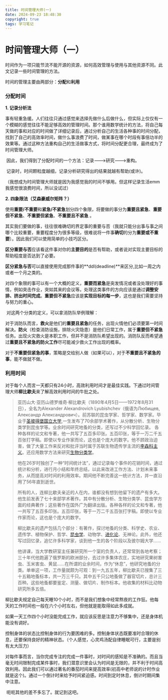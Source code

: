 ```yaml
---
title: 时间管理大师(一) 
date: 2024-09-23 18:48:30
copyright: true
tags: 学习笔记
---
```


# 时间管理大师（一）

​	时间作为一项只能节流不能开源的资源，如何高效管理与使用与其他资源不同。此文记录一些时间管理的方法。

​	时间的管理主要由两部分：**分配**和**利用**

### 分配时间

**1. 记录分析法**	

​	事有轻重急缓。人们往往只通过感觉来选择先做什么后做什么，但实际上仅仅有一个模糊的感觉往往不能足够高效的管理时间。那个谁用数学统计的方法，将自己每天做的事和对应的时间做了详细记录后，通过分析自己的生活各种事的时间分配，找到了自己的高效率时间，做什么事浪费了时间，做某事在哪个时段有事倍功半的效果等。通过这种方法重构自己的生活做事方式，将时间分配更合理，最终成为了时间管理大师。

​	因此，我们得到了分配时间的一个方法：记录--->研究--->重构。

​	记录时，时间颗粒度越细，记录分析研究得出的结果就越有帮助(或许)。

​	（我想成为时间管理大师就是因为我感觉我的时间不够用。但这样记录生活emm我感觉很浪费时间，所以没试过）

**2. 四象限法（艾森豪威尔矩阵？）**

​	使用**重要/不重要**和**紧急/不紧急**划分四个象限，将要做的事分为**重要且紧急**、**重要但不紧急**、**不重要但紧急**、**不重要且不紧急** 。

​	其实我们要做的事，往往很难确切的界定事的重要与否（我就只能分出事与事之间哪个比较重要，重要程度分为很多等级，很难说将一件事**确切**的分为**重要或不重要**）。因此我们可以使用简单的小技巧区分。

​	**区分重要与否**应该看这件事对你的**主要目的**是否有帮助，或者说对实现主要目标的帮助程度是否达到了必要。

​	**区分紧急与否**可以直接使用完成那件事的**ddl(deadline)**来区分,比如一周之内或者一个月之类的。

​	对四个象限的事可以有一个大概的定义，**重要而紧急**是突发情况或者没处理好的事情，例如突击作业，突如其来的会议等。处理这类事件的方向应该是通过**调整安排、挤出时间完成**。**重要但不紧急**应该是**实现目标的每一步**，这也是我们需要坚持与努力的重心。

​	对这两个分类的定义，可以拿消防队举例理解：

​	对于消防队而言，**救火**是他们的**重要且紧急**的任务，出现火情他们必须要第一时间解决。**防火**（检查消防设施，排除火灾隐患）是他们日常工作，属于**重要但不紧急**任务。出现火灾救火是本职工作，但并不是消防队希望出现的。消防队反而希望通过**重要且不紧急的防火工作**尽可能减少救火工作出现的概率。

​	对于**不重要但紧急的事**，策略是交给别人做（如果可以），对于**不重要且不紧急的事**，能不做就不做。

### 利用时间

​	对于每个人而言一天都只有24小时，高效利用时间才是最佳实践。下通过时间管理大师**柳比歇夫**来了解高效利用时间的牛批之处。

> 亚历山大·亚历山德罗维奇·柳比歇夫（1890年4月5日——1972年8月31日），全名为Alexander Alexandrovich Lyubishchev（俄语为Любищев, Александр Александрович）。前苏联的昆虫学家、哲学家、数学家。毕业于[圣彼得堡国立大学](https://baike.baidu.com/item/圣彼得堡国立大学/2064768?fromModule=lemma_inlink),一生发布了70余部学术著作，从分散分析、生物分类学到昆虫学等。业余时间研究地蚤的分类，还写过不少科学回忆录。 各种各样的论文和专著，他一共写了五百多印张。五百印张，等于一万二千五百张打字稿。即使以专业作家而论，这也是个庞大的数字。他不顾政治迫害，做了大量工作来反对和批评当时属于苏联生物遗传学主流的[李森科主义](https://baike.baidu.com/item/李森科主义/3363858?fromModule=lemma_inlink)。还应用数学方法来研究[生物分类学](https://baike.baidu.com/item/生物分类学/1298770?fromModule=lemma_inlink)。
>
> 他在26岁时独创了一种“时间统计法”，通过记录每个事件的花销时间，通过统计和分析，进行月小结和年终总结，以此来改进工作方法、计划未来事务，从而提高对时间的利用效率。期间他不断完善这一统计方法，并一直沿用了56年直到逝世。
>
> 所有的人，连柳比歇夫亲近的人在内，谁都没有想到他留下的遗产有多大。 他生前发表了七十来部学术著作。其中有分散分析、生物分类学、昆虫学方面的经典著作；这些著作在国外广为翻译出版。各种各样的论文和专著，他一共写了五百多印张。五百印张，等于一万二千五百张打字稿。即使以专业作家而论，这也是个庞大的数字。
>
> 柳比歇夫的遗产包括几个部分：有著作，探讨地蚤的分类、科学史、农业、遗传学、植物保护、哲学、[昆虫学](https://baike.baidu.com/item/昆虫学/0?fromModule=lemma_inlink)、动物学、[进化论](https://baike.baidu.com/item/进化论/0?fromModule=lemma_inlink)、无神论。此外，他还写过回忆录，追忆许多科学家，谈到他一生的各个阶段以及彼尔姆大学……
>
> 他讲课，当大学教研室主任兼研究所一个室的负责人，还常常到各地考察；三十年代他跑遍了俄罗斯的欧洲部分，去过许多集体农庄，实地研究果树害虫、玉米害虫、黄鼠……在所谓的业余时间，作为“休息”，他研究地蚤的分类。单单这一项，工作量就颇为可观：到一九五五年，柳比歇夫已搜集了三十五箱地蚤标本，共一万三千只。其中五千只公地蚤做了器官切片，总计三百种。这些地蚤都要鉴定、测量、做切片、制作标本。他收集的材料比动物研究所多五倍。

​	柳比歇夫规定自己每天睡10个小时，而不是我们想象中经常熬夜的工作狂。他每天的工作时间也一般在六个小时左右，但他就是能取得如此多成就。

​	如果一天工作四个小时没能完成工作，就应该反思是注意力不够集中，还是身体机能没有调好。

​	控制身体的状态比控制身体的行为要困难的多。控制身体状态既要准时合理的休息，还要保持良好的精神状态。（个人感觉，心灵鸡汤配自律睡眠可行，主要是别有太大压力）

​	对每件事而言，当你完成专注的完成一件事时，对时间的感知是不准确的。而且当毫无时间限制完成某件事时，我们潜意识里会认为时间是无限的，并不利于时间高效利用。因此我们可以通过著名的番茄时间来提高效率(初高中老师说的计时作业就是这个)。通过一个倒计时来给予时间紧迫感。时间到定时休息，倒计时期间集中注意。

​	呃呃其他的差不多忘了。就记到这吧。

​	

